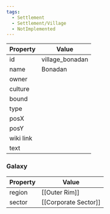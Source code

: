 ```yaml
---
tags:
  - Settlement
  - Settlement/Village
  - NotImplemented
---
```


| Property  | Value           |
| --------- | --------------- |
| id        | village_bonadan |
| name      | Bonadan         |
| owner     |                 |
| culture   |                 |
| bound     |                 |
| type      |                 |
| posX      |                 |
| posY      |                 |
| wiki link |                 |
| text      |                 |

### Galaxy
| Property | Value                |
| -------- | -------------------- |
| region   | [[Outer Rim]]        |
| sector   | [[Corporate Sector]] |

